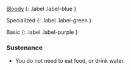 [Bloody](Game/Worlds/Post-Calamity/The-Empire#Bloody)
{: .label .label-blue }

Specialized
{: .label .label-green }

Basic
{: .label .label-purple }
### Sustenance

* You do not need to eat food, or drink water.
